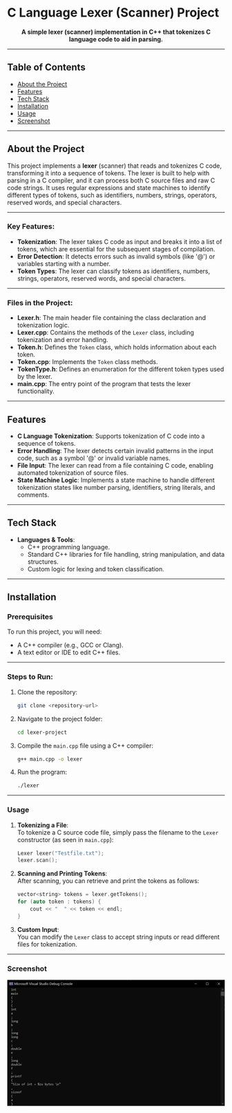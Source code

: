 # C Language Lexer (Scanner) Project

<p align="center"><strong>A simple lexer (scanner) implementation in C++ that tokenizes C language code to aid in parsing.</strong></p>

---

## Table of Contents

- [About the Project](#about-the-project)
- [Features](#features)
- [Tech Stack](#tech-stack)
- [Installation](#installation)
- [Usage](#usage)
- [Screenshot](#screenshot)

---

## About the Project

This project implements a **lexer** (scanner) that reads and tokenizes C code, transforming it into a sequence of tokens. The lexer is built to help with parsing in a C compiler, and it can process both C source files and raw C code strings. It uses regular expressions and state machines to identify different types of tokens, such as identifiers, numbers, strings, operators, reserved words, and special characters.

---

### Key Features:

- **Tokenization**: The lexer takes C code as input and breaks it into a list of tokens, which are essential for the subsequent stages of compilation.
- **Error Detection**: It detects errors such as invalid symbols (like '@') or variables starting with a number.
- **Token Types**: The lexer can classify tokens as identifiers, numbers, strings, operators, reserved words, and special characters.

---

### Files in the Project:

- **Lexer.h**: The main header file containing the class declaration and tokenization logic.
- **Lexer.cpp**: Contains the methods of the `Lexer` class, including tokenization and error handling.
- **Token.h**: Defines the `Token` class, which holds information about each token.
- **Token.cpp**: Implements the `Token` class methods.
- **TokenType.h**: Defines an enumeration for the different token types used by the lexer.
- **main.cpp**: The entry point of the program that tests the lexer functionality.

---

## Features

- **C Language Tokenization**: Supports tokenization of C code into a sequence of tokens.
- **Error Handling**: The lexer detects certain invalid patterns in the input code, such as a symbol '@' or invalid variable names.
- **File Input**: The lexer can read from a file containing C code, enabling automated tokenization of source files.
- **State Machine Logic**: Implements a state machine to handle different tokenization states like number parsing, identifiers, string literals, and comments.

---

## Tech Stack

- **Languages & Tools**:
  - C++ programming language.
  - Standard C++ libraries for file handling, string manipulation, and data structures.
  - Custom logic for lexing and token classification.

---

## Installation

### Prerequisites

To run this project, you will need:

- A C++ compiler (e.g., GCC or Clang).
- A text editor or IDE to edit C++ files.

---

### Steps to Run:

1. Clone the repository:
   
   ```bash
   git clone <repository-url>
   ```

2. Navigate to the project folder:
   
   ```bash
   cd lexer-project
   ```

3. Compile the `main.cpp` file using a C++ compiler:
   
   ```bash
   g++ main.cpp -o lexer
   ```

4. Run the program:
   
   ```bash
   ./lexer
   ```

---

### Usage

1. **Tokenizing a File**:  
   To tokenize a C source code file, simply pass the filename to the `Lexer` constructor (as seen in `main.cpp`):
   
   ```cpp
   Lexer lexer("Testfile.txt");
   lexer.scan();
   ```

2. **Scanning and Printing Tokens**:  
   After scanning, you can retrieve and print the tokens as follows:
   
   ```cpp
   vector<string> tokens = lexer.getTokens();
   for (auto token : tokens) {
       cout << "  " << token << endl;
   }
   ```

3. **Custom Input**:  
   You can modify the `Lexer` class to accept string inputs or read different files for tokenization.

---

### Screenshot

![Screenshot](https://github.com/AhmedEmadh/all_projects/blob/master/C%2B%2B%20Projects/C_Lexer/Screenshot%20-%20C%20compiler.png)
